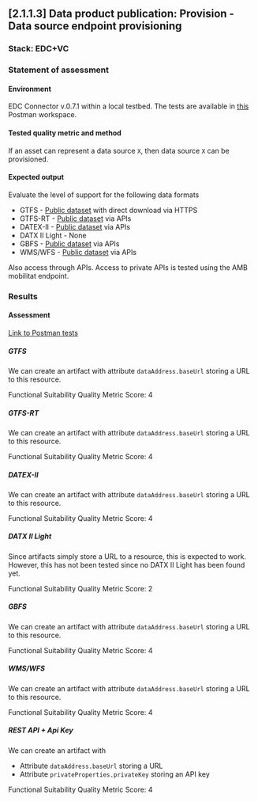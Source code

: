 ## [2.1.1.3] Data product publication: Provision - Data source endpoint provisioning
### Stack: EDC+VC

### Statement of assessment
#### Environment

EDC Connector v.0.7.1 within a local testbed.
The tests are available in [this](https://www.postman.com/i2cat-dev/workspace/deployemds) Postman workspace.

#### Tested quality metric and method
If an asset can represent a data source `X`, then data source `X` can be provisioned.

#### Expected output
Evaluate the level of support for the following data formats

- GTFS - [Public dataset](https://opendata-ajuntament.barcelona.cat/data/dataset/c46503e3-cec6-4032-894d-1063b7a365ee/resource/1c92542e-0346-4df5-9824-d7753ab02e33/download) with direct download via HTTPS
- GTFS-RT - [Public dataset](https://api.data.gov.my/gtfs-realtime/vehicle-position/ktmb/) via APIs
- DATEX-II - [Public dataset](https://opendata.emel.pt/cycling/biciparks?skip=1&limit=1) via APIs
- DATX II Light - None
- GBFS - [Public dataset](https://opendata.emel.pt/cycling/biciparks?skip=1&limit=1) via APIs
- WMS/WFS - [Public dataset](https://openmaps.gov.bc.ca/geo/ows?SERVICE=WMS&REQUEST=GetCapabilities) via APIs

Also access through APIs.
Access to private APIs is tested using the AMB mobilitat endpoint.

### Results
#### Assessment

[Link to Postman tests](https://www.postman.com/i2cat-dev/workspace/deployemds/folder/36812968-777cf599-0621-46a5-93c5-455aa7ae508c?action=share&source=copy-link&creator=36812968&ctx=documentation)

##### GTFS

We can create an artifact with attribute `dataAddress.baseUrl` storing a URL to this resource.

Functional Suitability Quality Metric Score: 4

##### GTFS-RT

We can create an artifact with attribute `dataAddress.baseUrl` storing a URL to this resource.

Functional Suitability Quality Metric Score: 4

##### DATEX-II

We can create an artifact with attribute `dataAddress.baseUrl` storing a URL to this resource.

Functional Suitability Quality Metric Score: 4

##### DATX II Light

Since artifacts simply store a URL to a resource, this is expected to work.
However, this has not been tested since no DATX II Light has been found yet.

Functional Suitability Quality Metric Score: 2

##### GBFS

We can create an artifact with attribute `dataAddress.baseUrl` storing a URL to this resource.

Functional Suitability Quality Metric Score: 4

##### WMS/WFS

We can create an artifact with attribute `dataAddress.baseUrl` storing a URL to this resource.

Functional Suitability Quality Metric Score: 4

##### REST API + Api Key

We can create an artifact with
- Attribute `dataAddress.baseUrl` storing a URL
- Attribute `privateProperties.privateKey` storing an API key

Functional Suitability Quality Metric Score: 4
